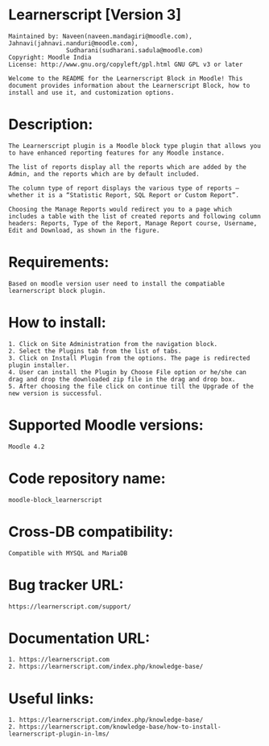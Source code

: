 # Learnerscript [Version 3]

	Maintained by: Naveen(naveen.mandagiri@moodle.com), Jahnavi(jahnavi.nanduri@moodle.com),
					Sudharani(sudharani.sadula@moodle.com)
	Copyright: Moodle India
	License: http://www.gnu.org/copyleft/gpl.html GNU GPL v3 or later

	Welcome to the README for the Learnerscript Block in Moodle! This document provides information about the Learnerscript Block, how to install and use it, and customization options.

# Description:

	The Learnerscript plugin is a Moodle block type plugin that allows you to have enhanced reporting features for any Moodle instance.

	The list of reports display all the reports which are added by the Admin, and the reports which are by default included.

	The column type of report displays the various type of reports – whether it is a “Statistic Report, SQL Report or Custom Report”.

    Choosing the Manage Reports would redirect you to a page which includes a table with the list of created reports and following column headers: Reports, Type of the Report, Manage Report course, Username, Edit and Download, as shown in the figure.

# Requirements:
	Based on moodle version user need to install the compatiable learnerscript block plugin.

# How to install:

	1. Click on Site Administration from the navigation block.
	2. Select the Plugins tab from the list of tabs.
	3. Click on Install Plugin from the options. The page is redirected plugin installer.
	4. User can install the Plugin by Choose File option or he/she can drag and drop the downloaded zip file in the drag and drop box.
	5. After choosing the file click on continue till the Upgrade of the new version is successful.

# Supported Moodle versions:
	Moodle 4.2

# Code repository name:
	moodle-block_learnerscript

# Cross-DB compatibility:
	Compatible with MYSQL and MariaDB

# Bug tracker URL:
	https://learnerscript.com/support/

# Documentation URL:
	1. https://learnerscript.com
	2. https://learnerscript.com/index.php/knowledge-base/

# Useful links:
	1. https://learnerscript.com/index.php/knowledge-base/
	2. https://learnerscript.com/knowledge-base/how-to-install-learnerscript-plugin-in-lms/
